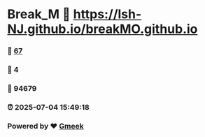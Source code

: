 # Break_M :link: https://lsh-NJ.github.io/breakMO.github.io 
### :page_facing_up: [67](https://lsh-NJ.github.io/breakMO.github.io/tag.html) 
### :speech_balloon: 4 
### :hibiscus: 94679 
### :alarm_clock: 2025-07-04 15:49:18 
### Powered by :heart: [Gmeek](https://github.com/Meekdai/Gmeek)

